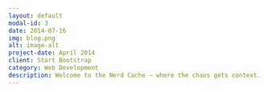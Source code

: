 ```yaml
---
layout: default
modal-id: 3
date: 2014-07-16
img: blog.png
alt: image-alt
project-date: April 2014
client: Start Bootstrap
category: Web Development
description: Welcome to the Nerd Cache — where the chaos gets context. This is where I dive into specific topics, projects, and ideas with a bit more structure and storytelling. Unlike the Brain Dump, which is more “note-to-self,” the blog is where I take a step back, zoom out, and write things up properly (well… mostly). Expect deep dives, how-tos, opinionated takes, and probably a few rants about why something should work but doesn’t.
---
```

